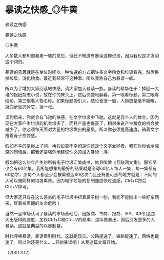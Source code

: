 # 暴读之快感_◎牛黄

暴读之快感

暴读之快感

◎牛黄

大多数人都知道暴走一族的意思，但还不知道有暴读这种说法，因为我也是才发明这个词的。

暴读的意思就是在单位时间以一种快速的方式把许多文字粮食和垃圾看完，然后丢掉垃圾，消化粮食。最近我经常干这种事。所以我称自己为暴读一族。

所以为了增加大家阅读的快感，请大家加入暴读一族。暴读的精华在于：捧回一大堆的报纸杂志小说，放在你的床头上，然后快速地翻看，第一眼看标题，第二眼看结论，第三眼看人物名称。如果标题吸引人，结论也很一般，人物更是毫不起眼，第四步就扔掉它，换一张。

读到后来，你就会有飞驰的快感，在文字垃圾中飞驰。这就是我个人的体会。因为现在大家产生垃圾的机会增多了，而且产量也提高了，相对来说产生粮食的机会就减少了。你必须每天面对大量的垃圾发出的恶臭，所以你必须提高速度，骑着文字捂着鼻子找快感。

假如不幸的是你上了网，再假设更不幸的是你还是个文字爱好者，我在对你表示深深的同情后，那我还要强烈地建议你必须加入暴读一族。

假如把这么些年产生的所有电子垃圾汇集成书，姑且叫做《互联网文集》，那它至少会有60亿集。我所能想象的最好的结果就是全球60亿人每人一集，每—集都有 60亿字，那每个人都至少会被熏昏达60亿次而且还有更可恶的地方就是：不同的人可以被同样的垃圾熏昏。因为电子垃圾的复制速度快过流感，Ctrl+C然后Ctrl+V即可。

但大家还只有在这么恶劣的电子垃圾中捂着鼻子刨一刨，看能不能刨出一些好东西来，冒着被熏翻的生命危险！

当然一旦市场认可了暴读的市场基础后，出版商、书商、报商、ISP、ICP们会加大出版印刷速度，加快Ctrl+C和Ctrl+V的频率，这叫做暴出。而后引发更多的人暴读，这就是典型的以暴制暴。

时代呼唤暴读，暴读牵引时代。这就是现实。公路提速了，铁路捉速了，网络也提速了，所以你还等什么……开始暴读吧！从我这篇文章开始。

（2001.3.12）